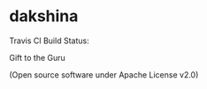 dakshina
========

Travis CI Build Status:


Gift to the Guru

(Open source software under Apache License v2.0)

